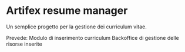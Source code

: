 # Artifex resume manager

Un semplice progetto per la gestione dei curriculum vitae.

Prevede:
Modulo di inserimento curriculum
Backoffice di gestione delle risorse inserite
